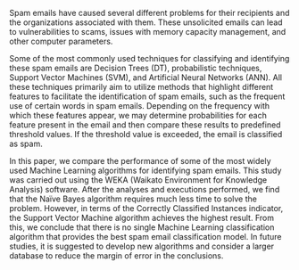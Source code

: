 Spam emails have caused several different problems for their recipients and the organizations associated with them. These unsolicited emails can lead to vulnerabilities to scams, issues with memory capacity management, and other computer parameters.

Some of the most commonly used techniques for classifying and identifying these spam emails are Decision Trees (DT), probabilistic techniques, Support Vector Machines (SVM), and Artificial Neural Networks (ANN). All these techniques primarily aim to utilize methods that highlight different features to facilitate the identification of spam emails, such as the frequent use of certain words in spam emails. Depending on the frequency with which these features appear, we may determine probabilities for each feature present in the email and then compare these results to predefined threshold values. If the threshold value is exceeded, the email is classified as spam.

In this paper, we compare the performance of some of the most widely used Machine Learning algorithms for identifying spam emails. This study was carried out using the WEKA (Waikato Environment for Knowledge Analysis) software. After the analyses and executions performed, we find that the Naïve Bayes algorithm requires much less time to solve the problem. 
However, in terms of the Correctly Classified Instances indicator, the Support Vector Machine algorithm achieves the highest result. From this, we conclude that there is no single Machine Learning classification algorithm that provides the best spam email classification model. In future studies, it is suggested to develop new algorithms and consider a larger database to reduce the margin of error in the conclusions.
